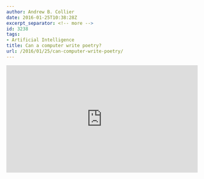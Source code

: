```yaml
---
author: Andrew B. Collier
date: 2016-01-25T10:38:28Z
excerpt_separator: <!-- more -->
id: 3238
tags:
- Artificial Intelligence
title: Can a computer write poetry?
url: /2016/01/25/can-computer-write-poetry/
---
```


<!--more-->

<div style="max-width:640"><div style="position:relative;height:0;padding-bottom:56.25%"><iframe src="https://embed.ted.com/talks/oscar_schwartz_can_a_computer_write_poetry" width="640" height="360" style="position:absolute;left:0;top:0;width:100%;height:100%" frameborder="0" scrolling="no" allowfullscreen></iframe></div></div>